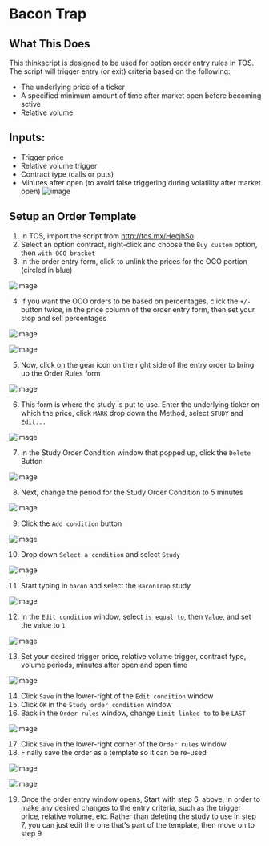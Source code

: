 # Bacon Trap

## What This Does
This thinkscript is designed to be used for option order entry rules in TOS. The script will trigger entry (or exit) criteria based on the following:
- The underlying price of a ticker
- A specified minimum amount of time after market open before becoming sctive
- Relative volume

## Inputs:
- Trigger price
- Relative volume trigger
- Contract type (calls or puts)
- Minutes after open (to avoid false triggering during volatility after market open)
![image](https://user-images.githubusercontent.com/13930961/183993082-eb964897-c5ee-423a-8995-503df3f6944c.png)

## Setup an Order Template
1. In TOS, import the script from http://tos.mx/HecjhSo
2. Select an option contract, right-click and choose the `Buy custom` option, then `with OCO bracket`
3. In the order entry form, click to unlink the prices for the OCO portion (circled in blue)

![image](https://user-images.githubusercontent.com/13930961/183994542-d84e0bc6-5ee1-468c-a78d-d0993e76b36f.png)

4. If you want the OCO orders to be based on percentages, click the `+/-` button twice, in the price column of the order entry form, then set your stop and sell percentages

![image](https://user-images.githubusercontent.com/13930961/183996392-de246549-2966-44f8-a148-d8db815622af.png)

![image](https://user-images.githubusercontent.com/13930961/183999819-30f2f1bb-bf67-4352-a361-3dd22590cf98.png)

5. Now, click on the gear icon on the right side of the entry order to bring up the Order Rules form

![image](https://user-images.githubusercontent.com/13930961/183997714-dbb5faeb-f31f-4af5-9b4e-fd8dadb972fd.png)

6. This form is where the study is put to use. Enter the underlying ticker on which the price, click `MARK` drop down the Method, select `STUDY` and `Edit...`

![image](https://user-images.githubusercontent.com/13930961/184001911-4479b1e1-6f82-4ed7-864e-2faad92b0f2d.png)

7. In the Study Order Condition window that popped up, click the `Delete` Button

![image](https://user-images.githubusercontent.com/13930961/184002715-36d04333-e1c7-41b8-bdcc-3c8fe5900fee.png)

8. Next, change the period for the Study Order Condition to 5 minutes

![image](https://user-images.githubusercontent.com/13930961/184006868-1a901435-612a-443d-a118-009a25f7027e.png)

9. Click the `Add condition` button

![image](https://user-images.githubusercontent.com/13930961/184002969-66cc6ac1-37e4-4c89-90a3-8dbe341b8c00.png)

10. Drop down `Select a condition` and select `Study`

![image](https://user-images.githubusercontent.com/13930961/184005148-4ee7c42e-aef6-4da3-a6e4-bf3f9050932b.png)

11. Start typing in `bacon` and select the `BaconTrap` study

![image](https://user-images.githubusercontent.com/13930961/184005447-0360b134-0217-4b14-ba70-cf23460733d5.png)

12. In the `Edit condition` window, select `is equal to`, then `Value`, and set the value to `1`

![image](https://user-images.githubusercontent.com/13930961/184005983-caa4365e-94f2-4e3a-af8d-33382973bd86.png)

13. Set your desired trigger price, relative volume trigger, contract type, volume periods, minutes after open and open time

![image](https://user-images.githubusercontent.com/13930961/184006353-665aefae-4782-4ab3-8593-6415cbcff2a9.png)

14. Click `Save` in the lower-right of the `Edit condition` window
15. Click `OK` in the `Study order condition` window
16. Back in the `Order rules` window, change `Limit linked to` to be `LAST`

![image](https://user-images.githubusercontent.com/13930961/184008290-87ed384b-551c-4437-99dd-ea82983d5279.png)

17. Click `Save` in the lower-right corner of the `Order rules` window
18. Finally save the order as a template so it can be re-used

![image](https://user-images.githubusercontent.com/13930961/184008850-e5c26072-6903-4bfa-8958-19942e3a3f56.png)

![image](https://user-images.githubusercontent.com/13930961/184009002-b28e20b8-5839-41bc-823f-b2a1aca2b2d0.png)

19. Once the order entry window opens, Start with step 6, above, in order to make any desired changes to the entry criteria, such as the trigger price, relative volume, etc. Rather than deleting the study to use in step 7, you can just edit the one that's part of the template, then move on to step 9
